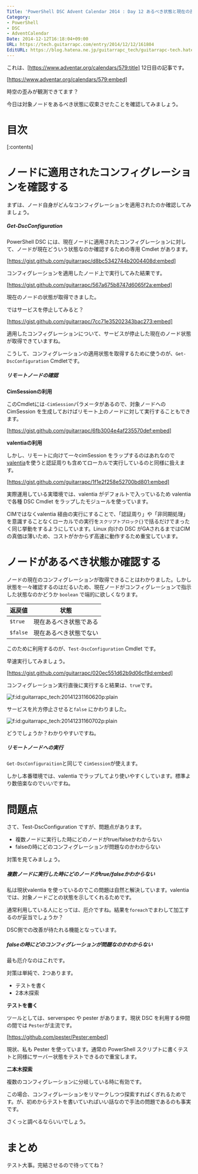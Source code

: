 ```yaml
---
Title: 'PowerShell DSC Advent Calendar 2014 : Day 12 あるべき状態と現在の差異を確認する'
Category:
- PowerShell
- DSC
- AdventCalendar
Date: 2014-12-12T16:18:04+09:00
URL: https://tech.guitarrapc.com/entry/2014/12/12/161804
EditURL: https://blog.hatena.ne.jp/guitarrapc_tech/guitarrapc-tech.hatenablog.com/atom/entry/8454420450076387018
---
```


これは、[https://www.adventar.org/calendars/579:title] 12日目の記事です。

[https://www.adventar.org/calendars/579:embed]

時空の歪みが観測できてます？

今日は対象ノードをあるべき状態に収束させたことを確認してみましょう。

# 目次

[:contents]

# ノードに適用されたコンフィグレーションを確認する

まずは、ノード自身がどんなコンフィグレーションを適用されたのか確認してみましょう。

##### Get-DscConfiguration

PowerShell DSC には、現在ノードに適用されたコンフィグレーションに対して、ノードが現在どういう状態なのか確認するための専用 Cmdlet があります。

[https://gist.github.com/guitarrapc/d8bc5342744b2004408d:embed]

コンフィグレーションを適用したノード上で実行してみた結果です。

[https://gist.github.com/guitarrapc/567a675b8747d6065f2a:embed]

現在のノードの状態が取得できました。

ではサービスを停止してみると？

[https://gist.github.com/guitarrapc/7cc71e35202343bac273:embed]

適用したコンフィグレーションについて、サービスが停止した現在のノード状態が取得できていますね。

こうして、コンフィグレーションの適用状態を取得するために使うのが、```Get-DscConfiguration``` Cmdletです。


##### リモートノードの確認

**CimSessionの利用**

このCmdletには```-CimSession```パラメータがあるので、対象ノードへの CimSession を生成しておけばリモート上のノードに対して実行することもできます。

[https://gist.github.com/guitarrapc/6fb3004e4af235570def:embed]

**valentiaの利用**

しかし、リモートに向けて一々cimSession をラップするのはあれなので [valentia](https://github.com/guitarrapc/valentia)を使うと認証周りも含めてローカルで実行しているのと同様に扱えます。

[https://gist.github.com/guitarrapc/1f1e2f258e52700bd801:embed]

実際運用している実環境では、valentia がデフォルトで入っているため valentia で各種 DSC Cmdlet をラップしたモジュールを使っています。

CIMではなくvalentia 経由の実行にすることで、「認証周り」や「非同期処理」を意識することなくローカルでの実行を```スクリプトブロック{}```で括るだけでまったく同じ挙動をするようにしています。Linux 向けの DSC がGAされるまではCIMの真価は薄いため、コストがかからず高速に動作するため重宝しています。

# ノードがあるべき状態か確認する

ノードの現在のコンフィグレーションが取得できることはわかりました。しかし状態を一々確認するのはだるいため、現在ノードがコンフィグレーションで指示した状態なのかどうか ```boolean``` で端的に欲しくなります。

返戻値|状態
----|----
```$true```|現在あるべき状態である
```$false```|現在あるべき状態でない

このために利用するのが、```Test-DscConfiguration``` Cmdlet です。

早速実行してみましょう。

[https://gist.github.com/guitarrapc/020ec551d62b9d06cf9d:embed]

コンフィグレーション実行直後に実行すると結果は、```true```です。

<p><span itemscope itemtype="https://schema.org/Photograph"><img src="https://cdn-ak.f.st-hatena.com/images/fotolife/g/guitarrapc_tech/20141231/20141231160620.png" alt="f:id:guitarrapc_tech:20141231160620p:plain" title="f:id:guitarrapc_tech:20141231160620p:plain" class="hatena-fotolife" itemprop="image"></span></p>

サービスを片方停止させると```false``` にかわりました。

<p><span itemscope itemtype="https://schema.org/Photograph"><img src="https://cdn-ak.f.st-hatena.com/images/fotolife/g/guitarrapc_tech/20141231/20141231160702.png" alt="f:id:guitarrapc_tech:20141231160702p:plain" title="f:id:guitarrapc_tech:20141231160702p:plain" class="hatena-fotolife" itemprop="image"></span></p>

どうでしょうか？わかりやすいですね。

##### リモートノードへの実行

```Get-DscConfiguraition```と同じで ```CimSession```が使えます。

しかし本番環境では、valentia でラップしてより使いやすくしています。標準より数倍楽なのでいいですね。

# 問題点

さて、Test-DscConfiguration ですが、問題点があります。

- 複数ノードに実行した時にどのノードがtrue/falseかわからない
- falseの時にどのコンフィグレーションが問題なのかわからない

対策を見てみましょう。

##### 複数ノードに実行した時にどのノードがtrue/falseかわからない

私は現状valentia を使っているのでこの問題は自然と解決しています。valentia では、対象ノードごとの状態を示してくれるためです。

通常利用している人にとっては、厄介ですね。結果を```foreach```でまわして加工するのが妥当でしょうか？

DSC側での改善が待たれる機能となっています。

##### falseの時にどのコンフィグレーションが問題なのかわからない

最も厄介なのはこれです。

対策は単純で、2つあります。

- テストを書く
- 2本木探索

**テストを書く**

ツールとしては、serverspec や pester があります。現状 DSC を利用する仲間の間では ```Pester```が主流です。

[https://github.com/pester/Pester:embed]

現状、私も Pester を使っています。通常の PowerShell スクリプトに書くテストと同様にサーバー状態をテストできるので重宝します。


**二本木探索**

複数のコンフィグレーションに分岐している時に有効です。

この場合、コンフィグレーションをリマークしつつ探索すればくぎれるためです。が、初めからテストを書いていればいい話なので手法の問題であるのも事実です。

さくっと調べるならいいでしょう。

# まとめ

テスト大事。完結させるので待っててね？
